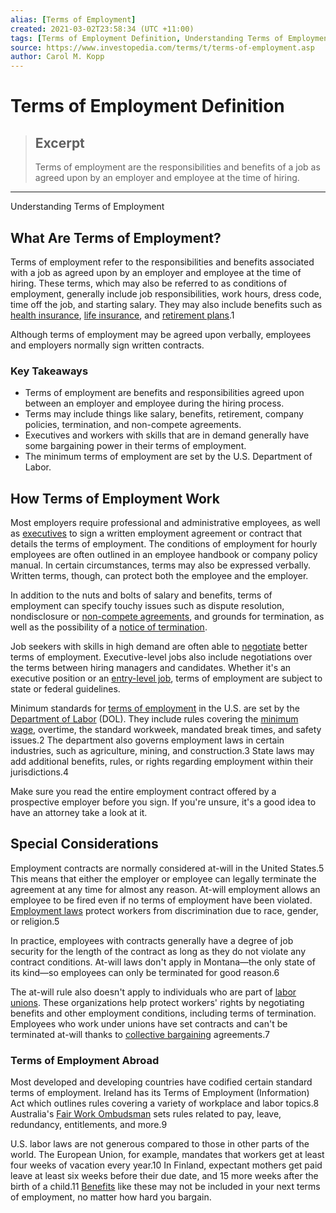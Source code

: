 ```yaml
---
alias: [Terms of Employment]
created: 2021-03-02T23:58:34 (UTC +11:00)
tags: [Terms of Employment Definition, Understanding Terms of Employment]
source: https://www.investopedia.com/terms/t/terms-of-employment.asp
author: Carol M. Kopp
---
```


# Terms of Employment Definition

> ## Excerpt
> Terms of employment are the responsibilities and benefits of a job as agreed upon by an employer and employee at the time of hiring.

---

Understanding Terms of Employment
## What Are Terms of Employment?

Terms of employment refer to the responsibilities and benefits associated with a job as agreed upon by an employer and employee at the time of hiring. These terms, which may also be referred to as conditions of employment, generally include job responsibilities, work hours, dress code, time off the job, and starting salary. They may also include benefits such as [health insurance](https://www.investopedia.com/terms/h/healthinsurance.asp), [life insurance](https://www.investopedia.com/terms/l/lifeinsurance.asp), and [retirement plans](https://www.investopedia.com/retirement/best-retirement-plans-companies/).1

Although terms of employment may be agreed upon verbally, employees and employers normally sign written contracts.

### Key Takeaways

-   Terms of employment are benefits and responsibilities agreed upon between an employer and employee during the hiring process.
-   Terms may include things like salary, benefits, retirement, company policies, termination, and non-compete agreements.
-   Executives and workers with skills that are in demand generally have some bargaining power in their terms of employment.
-   The minimum terms of employment are set by the U.S. Department of Labor.

## How Terms of Employment Work

Most employers require professional and administrative employees, as well as [executives](https://www.investopedia.com/articles/basics/03/022803.asp) to sign a written employment agreement or contract that details the terms of employment. The conditions of employment for hourly employees are often outlined in an employee handbook or company policy manual. In certain circumstances, terms may also be expressed verbally. Written terms, though, can protect both the employee and the employer.

In addition to the nuts and bolts of salary and benefits, terms of employment can specify touchy issues such as dispute resolution, nondisclosure or [non-compete agreements](https://www.investopedia.com/terms/n/noncompete-agreement.asp), and grounds for termination, as well as the possibility of a [notice of termination](https://www.investopedia.com/terms/n/notice-of-termination.asp).

Job seekers with skills in high demand are often able to [negotiate](https://www.investopedia.com/terms/n/negotiation.asp) better terms of employment. Executive-level jobs also include negotiations over the terms between hiring managers and candidates. Whether it's an executive position or an [entry-level job](https://www.investopedia.com/articles/financialcareers/11/beginner-careers-in-finance.asp), terms of employment are subject to state or federal guidelines.

Minimum standards for [terms of employment](https://www.investopedia.com/articles/personal-finance/120914/8-federal-laws-protect-employees.asp) in the U.S. are set by the [Department of Labor](https://www.investopedia.com/terms/d/dol.asp) (DOL). They include rules covering the [minimum wage](https://www.investopedia.com/terms/m/minimum_wage.asp), overtime, the standard workweek, mandated break times, and safety issues.2 The department also governs employment laws in certain industries, such as agriculture, mining, and construction.3 State laws may add additional benefits, rules, or rights regarding employment within their jurisdictions.4

Make sure you read the entire employment contract offered by a prospective employer before you sign. If you're unsure, it's a good idea to have an attorney take a look at it.

## Special Considerations

Employment contracts are normally considered at-will in the United States.5 This means that either the employer or employee can legally terminate the agreement at any time for almost any reason. At-will employment allows an employee to be fired even if no terms of employment have been violated. [Employment laws](https://www.investopedia.com/articles/personal-finance/120914/8-federal-laws-protect-employees.asp) protect workers from discrimination due to race, gender, or religion.5

In practice, employees with contracts generally have a degree of job security for the length of the contract as long as they do not violate any contract conditions. At-will laws don't apply in Montana—the only state of its kind—so employees can only be terminated for good reason.6

The at-will rule also doesn't apply to individuals who are part of [labor unions](https://www.investopedia.com/terms/l/labor-union.asp). These organizations help protect workers' rights by negotiating benefits and other employment conditions, including terms of termination. Employees who work under unions have set contracts and can't be terminated at-will thanks to [collective bargaining](https://www.investopedia.com/terms/c/collective-bargaining.asp) agreements.7

### Terms of Employment Abroad

Most developed and developing countries have codified certain standard terms of employment. Ireland has its Terms of Employment (Information) Act which outlines rules covering a variety of workplace and labor topics.8 Australia's [Fair Work Ombudsman](https://www.fairwork.gov.au/) sets rules related to pay, leave, redundancy, entitlements, and more.9

U.S. labor laws are not generous compared to those in other parts of the world. The European Union, for example, mandates that workers get at least four weeks of vacation every year.10 In Finland, expectant mothers get paid leave at least six weeks before their due date, and 15 more weeks after the birth of a child.11 [Benefits](https://www.investopedia.com/articles/pf/09/deciphering-benefits-at-new-job.asp) like these may not be included in your next terms of employment, no matter how hard you bargain.
